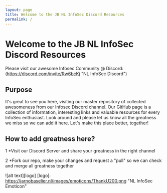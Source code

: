 ```yaml
---
layout: page
title: Welcome to the JB NL InfoSec Discord Resources
permalink: /
---
```


# Welcome to the JB NL InfoSec Discord Resources

Please visit our awesome Infosec Community @ Discord: (https://discord.com/invite/Rw6bcKj "NL InfoSec Discord")

## Purpose

It's great to see you here, visiting our master repository of collected awesomeness from our Infosec Discord channel. Our GitHub page is a collection of information, interesting links and valuable resources for every InfoSec enthusiast. Look around and please let us know all the greatness we miss so we can add it here. Let's make this place better, together!

## How to add greatness here?

 1 *Visit our Discord Server and share your greatness in the right channel
 
 2 *Fork our repo, make your changes and request a "pull" so we can check and merge all greatness together
 
 ![alt text][logo]
 [logo]: https://jarnobaselier.nl/images/emoticons/ThankU200.png "NL InfoSec Emoticon"
 
